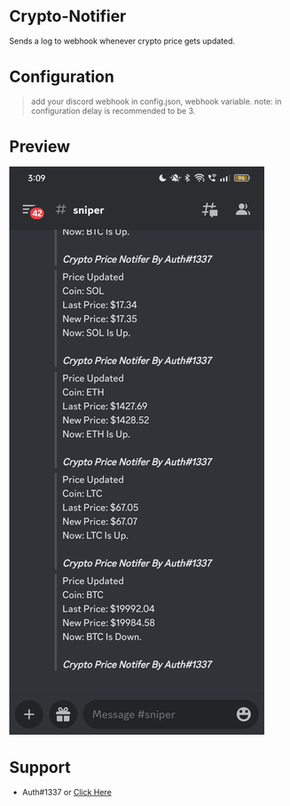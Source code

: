 # Crypto-Notifier
Sends a log to webhook whenever crypto price gets updated.

# Configuration
> add your discord webhook in config.json, webhook variable.
note: in configuration delay is recommended to be 3.

# Preview
![Preview](preview.jpg)

# Support
- Auth#1337 or [Click Here](https://discord.gg/lgnop)


